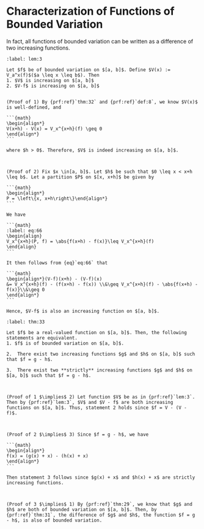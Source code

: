 # Characterization of Functions of Bounded Variation


In fact, all functions of bounded variation can be written as a difference of two increasing functions.


````{prf:lemma}
:label: lem:3

Let $f$ be of bounded variation on $[a, b]$. Define $V(x) := V_a^x(f)$($a \leq x \leq b$). Then 
1. $V$ is increasing on $[a, b]$
2. $V-f$ is increasing on $[a, b]$


````

````{prf:proof}
(Proof of 1) By {prf:ref}`thm:32` and {prf:ref}`def:8`, we know $V(x)$ is well-defined, and 

```{math}
\begin{align*}
V(x+h) - V(x) = V_x^{x+h}(f) \geq 0
\end{align*}
```

where $h > 0$. Therefore, $V$ is indeed increasing on $[a, b]$.



(Proof of 2) Fix $x \in[a, b]$. Let $h$ be such that $0 \leq x < x+h \leq b$. Let a partition $P$ on $[x, x+h]$ be given by 

```{math}
\begin{align*}
P = \left\{x, x+h\right\}\end{align*}
```

We have 

```{math}
:label: eq:66
\begin{align}
V_x^{x+h}(P, f) = \abs{f(x+h) - f(x)}\leq V_x^{x+h}(f)
\end{align}
```

It then follows from {eq}`eq:66` that 

```{math}
\begin{align*}(V-f)(x+h) - (V-f)(x)
&= V_x^{x+h}(f) - (f(x+h) - f(x)) \\&\geq V_x^{x+h}(f) - \abs{f(x+h) - f(x)}\\&\geq 0
\end{align*}
```

Hence, $V-f$ is also an increasing function on $[a, b]$.

````

````{prf:theorem} Characterization of Functions of Bounded Variation
:label: thm:33

Let $f$ be a real-valued function on $[a, b]$. Then, the following statements are equivalent.
1. $f$ is of bounded variation on $[a, b]$.

2.  There exist two increasing functions $g$ and $h$ on $[a, b]$ such that $f = g - h$.

3.  There exist two **strictly** increasing functions $g$ and $h$ on $[a, b]$ such that $f = g - h$.



````

````{prf:proof}
(Proof of 1 $\implies$ 2) Let function $V$ be as in {prf:ref}`lem:3`. Then by {prf:ref}`lem:3`, $V$ and $V - f$ are both increasing functions on $[a, b]$. Thus, statement 2 holds since $f = V - (V - f)$.



(Proof of 2 $\implies$ 3) Since $f = g - h$, we have 

```{math}
\begin{align*}
f(x) = (g(x) + x) - (h(x) + x)
\end{align*}
```

Then statement 3 follows since $g(x) + x$ and $h(x) + x$ are strictly increasing functions.



(Proof of 3 $\implies$ 1) By {prf:ref}`thm:29`, we know that $g$ and $h$ are both of bounded variation on $[a, b]$. Then, by {prf:ref}`thm:31`, the difference of $g$ and $h$, the function $f = g - h$, is also of bounded variation.

````
